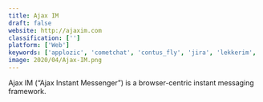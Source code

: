 ```yaml
---
title: Ajax IM
draft: false 
website: http://ajaxim.com
classification: ['']
platform: ['Web']
keywords: ['applozic', 'cometchat', 'contus_fly', 'jira', 'lekkerim', 'mirrorfly', 'nexmo', 'quickblox', 'samanage', 'sendbird', 'slack', 'twilio', 'visionflow']
image: 2020/04/Ajax-IM.png
---
```

Ajax IM (“Ajax Instant Messenger”) is a browser-centric instant messaging framework.